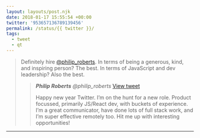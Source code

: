 ```yaml
---
layout: layouts/post.njk
date: 2018-01-17 15:55:54 +00:00
twitter: '953657136789139456'
permalink: /status/{{ twitter }}/
tags: 
  - tweet
  - qt
---
```


> Definitely hire [@philip_roberts](https://twitter.com/philip_roberts/). In terms of being a generous, kind, and inspiring person? The best. In terms of JavaScript and dev leadership? Also the best. 
> 
> > <cite>**Philip Roberts** @philip_roberts</cite> [View tweet](https://twitter.com/philip_roberts/status/953593115943882752)
> > 
> > Happy new year Twitter. I’m on the hunt for a new role. Product focussed, primarily JS/React dev, with buckets of experience. I’m a great communicator, have done lots of full stack work, and I’m super effective remotely too. Hit me up with interesting opportunities!

---
